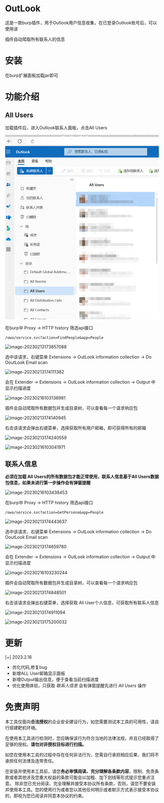 # OutLook

这是一款burp插件，用于Outlook用户信息收集，在已登录Outlook账号后，可以使用该

插件自动爬取所有联系人的信息

# 安装

在burp扩展面板加载jar即可

# 功能介绍

## All Users

加载插件后，进入Outlook联系人面板，点击All Users

![image-20230213173654737](README.assets/image-20230213173654737.png)

在burp中 Proxy -> HTTP history 筛选api接口

```
/owa/service.svc?action=FindPeople&app=People
```

![image-20230213173857088](README.assets/image-20230213173857088.png)

选中该请求，右键菜单 Extensions -> OutLook information collection -> Do OoutLook Email scan

![image-20230213174111382](README.assets/image-20230213174111382.png)

会在  Extender ->  Extensions -> OutLook information collection -> Output 中显示扫描进度

![image-20230216103138981](README.assets/image-20230216103138981.png)

插件会自动爬取所有数据包并生成目录树，可以查看每一个请求响应包

![image-20230213174140945](README.assets/image-20230213174140945.png)

右击该请求会弹出右键菜单，选择获取所有用户邮箱，即可获得所有的邮箱

![image-20230213174240559](README.assets/image-20230213174240559.png)

![image-20230216103041971](README.assets/image-20230216103041971.png)

## 联系人信息

**必须在加载 All Users的所有数据包才能正常使用，联系人信息基于All Users数据包信息，如果未进行第一步操作会有弹窗提醒**



![image-20230216103438453](README.assets/image-20230216103438453.png)

在burp中 Proxy -> HTTP history 筛选api接口

```
/owa/service.svc?action=GetPersona&app=People
```



![image-20230213174443637](README.assets/image-20230213174443637.png)

选中该请求，右键菜单 Extensions -> OutLook information collection -> Do OoutLook Email scan

![image-20230213174659780](README.assets/image-20230213174659780.png)

会在  Extender -> Extensions -> OutLook information collection -> Output 中显示扫描进度

![image-20230216103230244](README.assets/image-20230216103230244.png)

插件会自动爬取所有数据包并生成目录树，可以查看每一个请求响应包

![image-20230213174848501](README.assets/image-20230213174848501.png)

右击该请求会弹出右键菜单，选择获取 All User个人信息，可获取所有联系人信息

![image-20230213174911094](README.assets/image-20230213174911094.png)

![image-20230213175200032](README.assets/image-20230213175200032.png)

# 更新

[+] 2023.2.16 

+ 优化代码,修复bug
+ 新增ALL User邮箱显示面板
+ 新增Output输出信息，便于查看当前扫描进度
+ 优化使用体验，只获取 *联系人信息*  会有弹窗提醒先进行 *All Users* 操作

# 免责声明

本工具仅面向**合法授权**的企业安全建设行为，如您需要测试本工具的可用性，请自行搭建靶机环境。

在使用本工具进行检测时，您应确保该行为符合当地的法律法规，并且已经取得了足够的授权。**请勿对非授权目标进行扫描。**

如您在使用本工具的过程中存在任何非法行为，您需自行承担相应后果，我们将不承担任何法律及连带责任。

在安装并使用本工具前，请您**务必审慎阅读、充分理解各条款内容**，限制、免责条款或者其他涉及您重大权益的条款可能会以加粗、加下划线等形式提示您重点注意。 除非您已充分阅读、完全理解并接受本协议所有条款，否则，请您不要安装并使用本工具。您的使用行为或者您以其他任何明示或者默示方式表示接受本协议的，即视为您已阅读并同意本协议的约束。